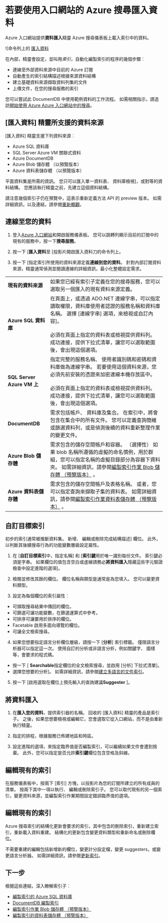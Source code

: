 <properties
    pageTitle="匯入資料至 Azure 搜尋 Azure 入口網站中使用索引子 |Microsoft Azure |裝載的雲端搜尋服務"
    description="使用 [Azure 搜尋匯入資料] 精靈 Azure 入口網站中編目資料從 Azure Blob 儲存體、 表格 stroage、 SQL 資料庫和 SQL Server Azure Vm 上。"
    services="search"
    documentationCenter=""
    authors="HeidiSteen"
    manager="jhubbard"
    editor=""
    tags="Azure Portal"/>

<tags
    ms.service="search"
    ms.devlang="na"
    ms.workload="search"
    ms.topic="get-started-article"
    ms.tgt_pltfrm="na"
    ms.date="08/29/2016"
    ms.author="heidist"/>

# <a name="import-data-to-azure-search-using-the-portal"></a>若要使用入口網站的 Azure 搜尋匯入資料

Azure 入口網站提供**資料匯入**精靈 Azure 搜尋儀表板上載入索引中的資料。 

  ![命令列上的 [匯入資料][1]

在內部，精靈會設定，並叫用*索引*，自動化編製索引的程序的幾個步驟︰ 

- 連線至外部資料來源中目前的 Azure 訂閱
- 自動產生的索引結構描述根據來源資料結構
- 建立基礎資料來源擷取資料列集的文件
- 上傳文件，在您的搜尋服務的索引

您可以嘗試此 DocumentDB 中使用範例資料的工作流程。 如需相關指示，請造訪[開始使用 Azure Azure 入口網站中的搜尋](search-get-started-portal.md)。

## <a name="data-sources-supported-by-the-import-data-wizard"></a>[匯入資料] 精靈所支援的資料來源

[匯入資料] 精靈支援下列資料來源︰ 

- Azure SQL 資料庫
- SQL Server Azure VM 關聯式資料
- Azure DocumentDB
- Azure Blob 儲存體 （以預覽版本）
- Azure 資料表儲存體 （以預覽版本）

平面資料集是所需的資訊。 您只可以匯入單一資料表、 資料庫檢視]，或對等的資料結構。 您應該執行精靈之前，先建立這個資料結構。

請注意幾個索引子仍在預覽中，這表示重新定義方法 API 的 preview 版本。 如需詳細資訊，以及連結，請參閱[重新概觀](search-indexer-overview.md)。

## <a name="connect-to-your-data"></a>連線至您的資料

1. 登入[Azure 入口網站](https://portal.azure.com)和開啟服務儀表板。 您可以跳轉列顯示目前的訂閱中的現有的服務中，按一下**搜尋服務**。 

2. 按一下 [**匯入資料**至 [投影片開啟匯入資料刀的命令列上。  

3. 按一下 [指定索引所使用的資料來源定義**連線到您的資料**。 針對內部訂閱資料來源，精靈通常偵測並閱讀連線的詳細資訊，最小化整體設定需求。

| | |
|--------|------------|
|**現有的資料來源** | 如果您已經有索引子定義在您的搜尋服務，您可以選取另一個匯入的現有資料來源定義。|
|**Azure SQL 資料庫** | 在頁面上，或透過 ADO.NET 連線字串，可以指定讀取權限，資料庫使用者認證的服務名稱和資料庫名稱。 選擇 [連線字串] 選項，來檢視或自訂內容]。 <br/><br/>必須在頁面上指定的資料表或檢視提供資料列。 成功連接，提供下拉式清單，讓您可以選取範圍後，會出現這個選項。|
|**SQL Server Azure VM 上** | 指定完整的服務名稱、 使用者識別碼和密碼和資料庫做為連線字串。 若要使用這個資料來源，您必須先前安裝的憑證來加密連線本機存放區中。 <br/><br/>必須在頁面上指定的資料表或檢視提供資料列。 成功連接，提供下拉式清單，讓您可以選取範圍後，會出現這個選項。
|**DocumentDB** |需求包括帳戶、 資料庫及集合。 在索引中，將會包含在集合中的所有文件。 您可以定義查詢簡維或篩選資料列，或是偵測後續的資料重新整理作業的變更文件。|
|**Azure Blob 儲存體** | 需求包含的儲存空間帳戶和容器。 （選擇性） 如果 blob 名稱所遵循的虛擬的命名慣例，用於群組，您可以指定名稱的虛擬目錄部分為容器下資料夾。 如需詳細資訊，請參閱[編製索引作業 Blob 儲存體 （預覽版本）](search-howto-indexing-azure-blob-storage.md) 。 |
|**Azure 資料表儲存體** | 需求包含的儲存空間帳戶及表格名稱。 或者，您可以指定查詢來擷取子集的資料表。 如需詳細資訊，請參閱[編製索引作業資料表儲存體 （預覽版本）](search-howto-indexing-azure-tables.md) 。 |

## <a name="customize-target-index"></a>自訂目標索引

初步的索引通常被推斷資料集。 新增、 編輯或刪除完成結構描述] 欄位。 此外，以判斷其後續搜尋行為的功能變數層級設定屬性。

1. 在 [**自訂目標索引**中，指定名稱] 和 [**索引鍵**用於唯一識別每份文件。 索引鍵必須是字串。 如果欄位的值包含空白或虛線請務必**將資料匯入**隱藏這些字元驗證檢查中設定進階的選項]。

2. 檢閱並修改其餘的欄位。 欄位名稱與類型是通常是為您填入。 您可以變更資料類型。

3. 設定為每個欄位的索引屬性︰

 - 可擷取搜尋結果中傳回的欄位。
 - 可篩選可讓功能變數，在篩選運算式中參考。
 - 可排序可讓要用於排序的欄位。
 - Facetable 啟用多面向導覽的欄位。
 - 可讓全文檢索搜尋。
  
4. 如果您想要指定語言分析欄位層級，請按一下 [**分析**] 索引標籤。 僅限語言分析器可以指定這一次。 使用自訂的分析或非語言分析，例如關鍵字、 圖樣等，會要求的程式碼。

 - 按一下 [ **Searchable**指定欄位的全文檢索搜尋，並啟用 [分析] 下拉式清單]。
 - 選擇您想要的分析]。 如需詳細資訊，請參閱[建立多語言的文件索引](search-language-support.md)。

5. 按一下 [啟用選取在欄位上預先輸入的查詢建議**Suggester** ]。


## <a name="import-your-data"></a>將資料匯入

1. 在**匯入您的資料**，提供索引器的名稱。 回收的 [匯入資料] 精靈的產品是索引子。 之後，如果您想要檢視或編輯它，您會選取它從入口網站，而不是由重新執行精靈。 

2. 指定的排程，根據服務已佈建地區和時區。

3. 設定進階的選項，來指定臨界值是否編製索引，可以繼續如果文件會遭到捨棄。 此外，您可以指定是否允許**索引鍵**欄位包含空格及斜線。  

## <a name="edit-an-existing-indexer"></a>編輯現有的索引

在服務儀表板中，按兩下 [索引] 方塊，以投影片為您的訂閱所建立的所有成員的清單。 按兩下其中一項以執行、 編輯或刪除索引子。 您可以取代現有的另一個索引，變更資料來源，並編製索引作業期間設定錯誤臨界值的選項。

## <a name="edit-an-existing-index"></a>編輯現有的索引

Azure 搜尋索引的結構化更新會要求的索引，其中包含的刪除索引，重新建立索引，重新載入資料重建。 結構化的更新包含變更資料類型和重新命名或刪除欄位。

不需要重建的編輯包括新增新的欄位，變更計分設定檔，變更 suggesters，或變更語言分析器。 如需詳細資訊，請參閱[更新索引](https://msdn.microsoft.com/library/azure/dn800964.aspx)。

## <a name="next-step"></a>下一步

檢閱這些連結，深入瞭解索引子︰

- [編製索引的 Azure SQL 資料庫](search-howto-connecting-azure-sql-database-to-azure-search-using-indexers-2015-02-28.md)
- [DocumentDB 編製索引](../documentdb/documentdb-search-indexer.md)
- [編製索引作業 Blob 儲存體 （預覽版本）](search-howto-indexing-azure-blob-storage.md)
- [編製索引的資料表儲存體 （預覽版本）](search-howto-indexing-azure-tables.md)



<!--Image references-->
[1]: ./media/search-import-data-portal/search-import-data-command.png

